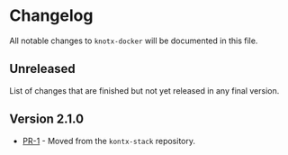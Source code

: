 # Changelog
All notable changes to `knotx-docker` will be documented in this file.

## Unreleased
List of changes that are finished but not yet released in any final version.

## Version 2.1.0
- [PR-1](https://github.com/Knotx/knotx-docker/pull/1) - Moved from the `kontx-stack` repository.
